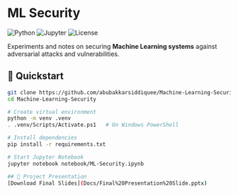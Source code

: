 # ML Security

![Python](https://img.shields.io/badge/python-3.8%2B-blue)
![Jupyter](https://img.shields.io/badge/jupyter-notebook-orange)
![License](https://img.shields.io/badge/license-MIT-green)

Experiments and notes on securing **Machine Learning systems** against adversarial attacks and vulnerabilities.

## 🚀 Quickstart

```bash
git clone https://github.com/abubakkarsiddiquee/Machine-Learning-Security.git
cd Machine-Learning-Security

# Create virtual environment
python -m venv .venv
. .venv/Scripts/Activate.ps1   # On Windows PowerShell

# Install dependencies
pip install -r requirements.txt

# Start Jupyter Notebook
jupyter notebook notebook/ML-Security.ipynb

## 📂 Project Presentation
[Download Final Slides](Docs/Final%20Presentation%20Slide.pptx)

